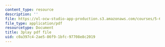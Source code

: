 ```yaml
---
content_type: resource
description: ''
file: https://ol-ocw-studio-app-production.s3.amazonaws.com/courses/5-61-physical-chemistry-fall-2017/c0a397c42ae586f91bfc97708e8c2019_6ROuKtm5zds.pdf
file_type: application/pdf
resourcetype: Document
title: 3play pdf file
uid: c0a397c4-2ae5-86f9-1bfc-97708e8c2019
---
```

